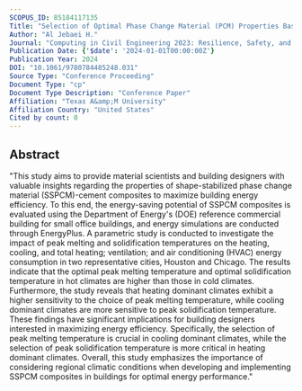 ```yaml
---
SCOPUS_ID: 85184117135
Title: "Selection of Optimal Phase Change Material (PCM) Properties Based on Different Climates to Reduce Energy Consumption in Buildings"
Author: "Al Jebaei H."
Journal: "Computing in Civil Engineering 2023: Resilience, Safety, and Sustainability - Selected Papers from the ASCE International Conference on Computing in Civil Engineering 2023"
Publication Date: {'$date': '2024-01-01T00:00:00Z'}
Publication Year: 2024
DOI: "10.1061/9780784485248.031"
Source Type: "Conference Proceeding"
Document Type: "cp"
Document Type Description: "Conference Paper"
Affiliation: "Texas A&amp;M University"
Affiliation Country: "United States"
Cited by count: 0
---
```


## Abstract
"This study aims to provide material scientists and building designers with valuable insights regarding the properties of shape-stabilized phase change material (SSPCM)-cement composites to maximize building energy efficiency. To this end, the energy-saving potential of SSPCM composites is evaluated using the Department of Energy's (DOE) reference commercial building for small office buildings, and energy simulations are conducted through EnergyPlus. A parametric study is conducted to investigate the impact of peak melting and solidification temperatures on the heating, cooling, and total heating; ventilation; and air conditioning (HVAC) energy consumption in two representative cities, Houston and Chicago. The results indicate that the optimal peak melting temperature and optimal solidification temperature in hot climates are higher than those in cold climates. Furthermore, the study reveals that heating dominant climates exhibit a higher sensitivity to the choice of peak melting temperature, while cooling dominant climates are more sensitive to peak solidification temperature. These findings have significant implications for building designers interested in maximizing energy efficiency. Specifically, the selection of peak melting temperature is crucial in cooling dominant climates, while the selection of peak solidification temperature is more critical in heating dominant climates. Overall, this study emphasizes the importance of considering regional climatic conditions when developing and implementing SSPCM composites in buildings for optimal energy performance."

